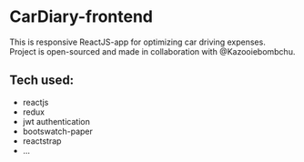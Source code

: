 # CarDiary-frontend

This is responsive ReactJS-app for optimizing car driving expenses.  
Project is open-sourced and made in collaboration with @Kazooiebombchu.

## Tech used:

* reactjs
* redux
* jwt authentication
* bootswatch-paper
* reactstrap
* ...
